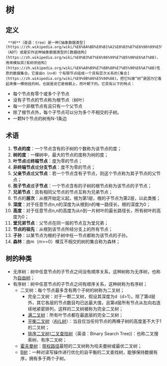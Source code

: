 # 树



## 定义

 	 **树**（英语：tree）是一种[抽象数据类型](https://zh.wikipedia.org/wiki/%E6%8A%BD%E8%B1%A1%E8%B3%87%E6%96%99%E5%9E%8B%E5%88%A5)（ADT）或是实作这种抽象数据类型的[数据结构](https://zh.wikipedia.org/wiki/%E8%B3%87%E6%96%99%E7%B5%90%E6%A7%8B)，用来模拟具[有树状结构](https://zh.wikipedia.org/wiki/%E6%A8%B9%E7%8B%80%E7%B5%90%E6%A7%8B)性质的数据集合。它是由n（n>0）个有限节点组成一个具有层次关系的[集合](https://zh.wikipedia.org/wiki/%E9%9B%86%E5%90%88)。把它叫做“树”是因为它看起来像一棵倒挂的树，也就是说它是根朝上，而叶朝下的。它具有以下的特点：

- 每个节点有零个或多个子节点
- 没有子节点的节点称为根节点（树叶）
- 每一个非根节点有且只有一个父节点
- 除了根节点外，每个子节点可以分为多个不相交的子树。
- 一颗N个节点的树有N-1条边



## 术语

1. **节点的度**：一个节点含有的子树的个数称为该节点的度；
2. **树的度**：一棵树中，最大的节点的度称为树的度；
3. **叶节点**或**终端节点**：度为零的节点；
4. **非终端节点**或**分支节点**：度不为零的节点；
5. **父亲节点**或**父节点**：若一个节点含有子节点，则这个节点称为其子节点的父节点；
6. **孩子节点**或**子节点**：一个节点含有的子树的根节点称为该节点的子节点；
7. **兄弟节点**：具有相同父节点的节点互称为兄弟节点；
8. 节点的**层次**：从根开始定义起，根为第1层，根的子节点为第2层，以此类推；
9. **深度**：对于任意节点n,n的深度为从根到n的唯一路径长，根的深度为0；
10. **高度**：对于任意节点n,n的高度为从n到一片树叶的最长路径长，所有树叶的高度为0；
11. **堂兄弟节点**：父节点在同一层的节点互为堂兄弟；
12. **节点的祖先**：从根到该节点所经分支上的所有节点；
13. **子孙**：以某节点为根的子树中任一节点都称为该节点的子孙。
14. **森林**：由m（m>=0）棵互不相交的树的集合称为森林；



## 树的种类

- 无序树：树中任意节点的子节点之间没有顺序关系，这种树称为无序树，也称为[自由树](https://zh.wikipedia.org/wiki/%E8%87%AA%E7%94%B1%E6%A0%91)；
- 有序树：树中任意节点的子节点之间有顺序关系，这种树称为有序树；
  - 二叉树：每个节点最多含有两个子树的树称为二叉树；
    - 完全二叉树：对于一颗二叉树，假设其深度为d（d>1）。除了第d层外，其它各层的节点数目均已达最大值，且第d层所有节点从左向右连续地紧密排列，这样的二叉树被称为完全二叉树；
    - [满二叉树](https://zh.wikipedia.org/w/index.php?title=%E6%BB%A1%E4%BA%8C%E5%8F%89%E6%A0%91&action=edit&redlink=1)：所有叶节点都在最底层的完全二叉树；
    - [平衡二叉树](https://zh.wikipedia.org/wiki/%E5%B9%B3%E8%A1%A1%E4%BA%8C%E5%8F%89%E6%A0%91)（[AVL树](https://zh.wikipedia.org/wiki/AVL%E6%A0%91)）：当且仅当任何节点的两棵子树的高度差不大于1的二叉树；
    - [排序二叉树](https://zh.wikipedia.org/w/index.php?title=%E6%8E%92%E5%BA%8F%E4%BA%8C%E5%8F%89%E6%A0%91&action=edit&redlink=1)([二叉查找树](https://zh.wikipedia.org/wiki/%E4%BA%8C%E5%8F%89%E6%9F%A5%E6%89%BE%E6%A0%91)（英语：Binary Search Tree))：也称二叉搜索树、有序二叉树；
  - [霍夫曼树](https://zh.wikipedia.org/wiki/%E9%9C%8D%E5%A4%AB%E6%9B%BC%E6%A0%91)：[带权路径](https://zh.wikipedia.org/w/index.php?title=%E5%B8%A6%E6%9D%83%E8%B7%AF%E5%BE%84&action=edit&redlink=1)最短的二叉树称为哈夫曼树或最优二叉树；
  - [B树](https://zh.wikipedia.org/wiki/B%E6%A0%91)：一种对读写操作进行优化的自平衡的二叉查找树，能够保持数据有序，拥有多于两个子树。